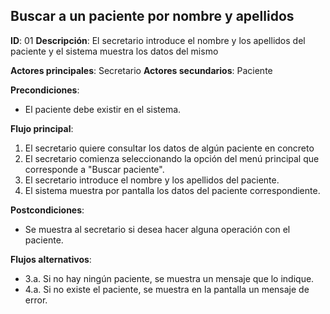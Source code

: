 ## Buscar a un paciente por nombre y apellidos

**ID**: 01
**Descripción**: El secretario introduce el nombre y los apellidos del paciente y el sistema muestra los datos del mismo

**Actores principales**: Secretario
**Actores secundarios**: Paciente

**Precondiciones**:
* El paciente debe existir en el sistema.

**Flujo principal**:
1. El secretario quiere consultar los datos de algún paciente en concreto
1. El secretario comienza seleccionando la opción del menú principal que corresponde a "Buscar paciente".
1. El secretario introduce el nombre y los apellidos del paciente.
1. El sistema muestra por pantalla los datos del paciente correspondiente.

**Postcondiciones**:

* Se muestra al secretario si desea hacer alguna operación con el paciente.

**Flujos alternativos**:

* 3.a. Si no hay ningún paciente, se muestra un mensaje que lo indique.
* 4.a. Si no existe el paciente, se muestra en la pantalla un mensaje de error.